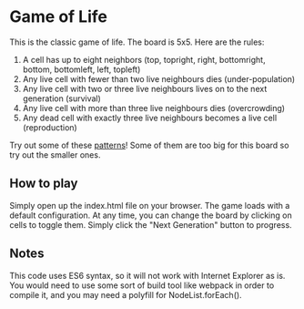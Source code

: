 # Game of Life
This is the classic game of life. The board is 5x5. Here are the rules: 

1. A cell has up to eight neighbors (top, topright, right, bottomright, bottom, bottomleft, left, topleft)
2. Any live cell with fewer than two live neighbours dies (under-population)
3. Any live cell with two or three live neighbours lives on to the next generation (survival)
4. Any live cell with more than three live neighbours dies (overcrowding)
5. Any dead cell with exactly three live neighbours becomes a live cell (reproduction)

Try out some of these [patterns](https://en.wikipedia.org/wiki/Conway%27s_Game_of_Life#Examples_of_patterns)! Some of them are too big for this board so try out the smaller ones.

## How to play
Simply open up the index.html file on your browser. The game loads with a default configuration. At any time, you can change the board by clicking on cells to toggle them. Simply click the "Next Generation" button to progress.

## Notes
This code uses ES6 syntax, so it will not work with Internet Explorer as is. You would need to use some sort of build tool like webpack in order to compile it, and you may need a polyfill for NodeList.forEach(). 
